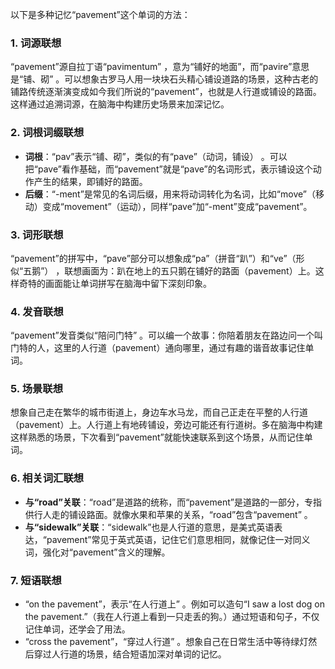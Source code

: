 以下是多种记忆“pavement”这个单词的方法：
### 1. 词源联想
“pavement”源自拉丁语“pavimentum” ，意为“铺好的地面”，而“pavire”意思是“铺、砌” 。可以想象古罗马人用一块块石头精心铺设道路的场景，这种古老的铺路传统逐渐演变成如今我们所说的“pavement”，也就是人行道或铺设的路面。这样通过追溯词源，在脑海中构建历史场景来加深记忆。
### 2. 词根词缀联想
 - **词根**：“pav”表示“铺、砌”，类似的有“pave”（动词，铺设） 。可以把“pave”看作基础，而“pavement”就是“pave”的名词形式，表示铺设这个动作产生的结果，即铺好的路面。
 - **后缀**：“-ment”是常见的名词后缀，用来将动词转化为名词，比如“move”（移动）变成“movement”（运动），同样“pave”加“-ment”变成“pavement”。
### 3. 词形联想
“pavement”的拼写中，“pave”部分可以想象成“pa”（拼音“趴”）和“ve”（形似“五鹅”） ，联想画面为：趴在地上的五只鹅在铺好的路面（pavement）上。这样奇特的画面能让单词拼写在脑海中留下深刻印象。
### 4. 发音联想
“pavement”发音类似“陪问门特” 。可以编一个故事：你陪着朋友在路边问一个叫门特的人，这里的人行道（pavement）通向哪里，通过有趣的谐音故事记住单词。
### 5. 场景联想
想象自己走在繁华的城市街道上，身边车水马龙，而自己正走在平整的人行道（pavement）上。人行道上有地砖铺设，旁边可能还有行道树。多在脑海中构建这样熟悉的场景，下次看到“pavement”就能快速联系到这个场景，从而记住单词。
### 6. 相关词汇联想
 - **与“road”关联**：“road”是道路的统称，而“pavement”是道路的一部分，专指供行人走的铺设路面。就像水果和苹果的关系，“road”包含“pavement” 。
 - **与“sidewalk”关联**：“sidewalk”也是人行道的意思，是美式英语表达，“pavement”常见于英式英语，记住它们意思相同，就像记住一对同义词，强化对“pavement”含义的理解。
### 7. 短语联想
 - “on the pavement”，表示“在人行道上” 。例如可以造句“I saw a lost dog on the pavement.”（我在人行道上看到一只走丢的狗。）通过短语和句子，不仅记住单词，还学会了用法。
 - “cross the pavement”，“穿过人行道” 。想象自己在日常生活中等待绿灯然后穿过人行道的场景，结合短语加深对单词的记忆。 